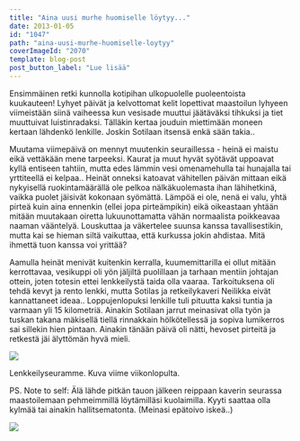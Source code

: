 ```yaml
---
title: "Aina uusi murhe huomiselle löytyy..."
date: 2013-01-05
id: "1047"
path: "aina-uusi-murhe-huomiselle-loytyy"
coverImageId: "2070"
template: blog-post
post_button_label: "Lue lisää"
---
```


Ensimmäinen retki kunnolla kotipihan ulkopuolelle puoleentoista kuukauteen! Lyhyet päivät ja kelvottomat kelit lopettivat maastoilun lyhyeen viimeistään siinä vaiheessa kun vesisade muuttui jäätäväksi tihkuksi ja tiet muuttuivat luistinradaksi. Tälläkin kertaa jouduin miettimään moneen kertaan lähdenkö lenkille. Joskin Sotilaan itsensä enkä sään takia..

Muutama viimepäivä on mennyt muutenkin seuraillessa - heinä ei maistu eikä vettäkään mene tarpeeksi. Kaurat ja muut hyvät syötävät uppoavat kyllä entiseen tahtiin, mutta edes lämmin vesi omenamehulla tai hunajalla tai yrttiteellä ei kelpaa.. Heinät onneksi katoavat vähitellen päivän mittaan eikä nykyisellä ruokintamäärällä ole pelkoa nälkäkuolemasta ihan lähihetkinä, vaikka puolet jäisivät kokonaan syömättä. Lämpöä ei ole, nenä ei valu, yhtä pirteä kuin aina ennenkin (ellei jopa pirteämpikin) eikä oikeastaan yhtään mitään muutakaan oiretta lukuunottamatta vähän normaalista poikkeavaa naaman vääntelyä. Louskuttaa ja väkertelee suunsa kanssa tavallisestikin, mutta kai se hieman siltä vaikuttaa, että kurkussa jokin ahdistaa. Mitä ihmettä tuon kanssa voi yrittää?

Aamulla heinät menivät kuitenkin kerralla, kuumemittarilla ei ollut mitään kerrottavaa, vesikuppi oli yön jäljiltä puolillaan ja tarhaan mentiin johtajan ottein, joten totesin ettei lenkkeilystä taida olla vaaraa. Tarkoituksena oli tehdä kevyt ja rento lenkki, mutta Sotilas ja retkeilykaveri Neilikka eivät kannattaneet ideaa.. Loppujenlopuksi lenkille tuli pituutta kaksi tuntia ja varmaan yli 15 kilometriä. Ainakin Sotilaan jarrut meinasivat olla työn ja tuskan takana mäkisellä tiellä rinnakkain hölkötellessä ja sopiva lumikerros sai sillekin hien pintaan. Ainakin tänään päivä oli nätti, hevoset pirteitä ja retkestä jäi älyttömän hyvä mieli.

[![](/images/PIENI_29.12.19.JPG)](http://2.bp.blogspot.com/-JT8wIcwgVDE/UOihy8vnLvI/AAAAAAAAEwk/uq-YSfkkfaI/s1600/PIENI_29.12.19.JPG)

Lenkkeilyseuramme. Kuva viime viikonlopulta.

PS. Note to self: Älä lähde pitkän tauon jälkeen reippaan kaverin seurassa maastoilemaan pehmeimmillä löytämilläsi kuolaimilla. Kyyti saattaa olla kylmää tai ainakin hallitsematonta. (Meinasi epätoivo iskeä..)

[![](/images/ak.jpg)](http://3.bp.blogspot.com/-iaDvnZnwdOE/UOiiEz23pHI/AAAAAAAAEws/jTxUOEa07Uw/s1600/ak.jpg)
